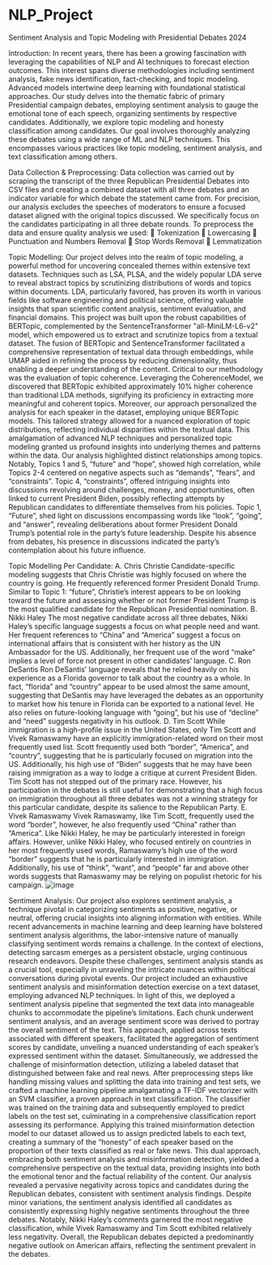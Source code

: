 # NLP_Project
Sentiment Analysis and Topic Modeling with Presidential Debates 2024

Introduction: In recent years, there has been a growing fascination with leveraging the capabilities of NLP and AI techniques to forecast election outcomes. This interest spans diverse methodologies including sentiment analysis, fake news identification, fact-checking, and topic modeling. Advanced models intertwine deep learning with foundational statistical approaches. Our study delves into the thematic fabric of primary Presidential campaign debates, employing sentiment analysis to gauge the emotional tone of each speech, organizing sentiments by respective candidates. Additionally, we explore topic modeling and honesty classification among candidates. Our goal involves thoroughly analyzing these debates using a wide range of ML and NLP techniques. This encompasses various practices like topic modeling, sentiment analysis, and text classification among others.

Data Collection & Preprocessing:
Data collection was carried out by scraping the transcript of the three Republican Presidential Debates into CSV files and creating a combined dataset with all three debates and an indicator variable for which debate the statement came from.
For precision, our analysis excludes the speeches of moderators to ensure a focused dataset aligned with the original topics discussed. We specifically focus on the candidates participating in all three debate rounds.
To preprocess the data and ensure quality analysis we used:
	Tokenization
	Lowercasing
	Punctuation and Numbers Removal
	Stop Words Removal
	Lemmatization

Topic Modelling:
Our project delves into the realm of topic modeling, a powerful method for uncovering concealed themes within extensive text datasets. Techniques such as LSA, PLSA, and the widely popular LDA serve to reveal abstract topics by scrutinizing distributions of words and topics within documents. LDA, particularly favored, has proven its worth in various fields like software engineering and political science, offering valuable insights that span scientific content analysis, sentiment evaluation, and financial domains.
This project was built upon the robust capabilities of BERTopic, complemented by the SentenceTransformer "all-MiniLM-L6-v2" model, which empowered us to extract and scrutinize topics from a textual dataset. The fusion of BERTopic and SentenceTransformer facilitated a comprehensive representation of textual data through embeddings, while UMAP aided in refining the process by reducing dimensionality, thus enabling a deeper understanding of the content.
Critical to our methodology was the evaluation of topic coherence. Leveraging the CoherenceModel, we discovered that BERTopic exhibited approximately 10% higher coherence than traditional LDA methods, signifying its proficiency in extracting more meaningful and coherent topics.
Moreover, our approach personalized the analysis for each speaker in the dataset, employing unique BERTopic models. This tailored strategy allowed for a nuanced exploration of topic distributions, reflecting individual disparities within the textual data. This amalgamation of advanced NLP techniques and personalized topic modeling granted us profound insights into underlying themes and patterns within the data.
Our analysis highlighted distinct relationships among topics. Notably, Topics 1 and 5, “future” and “hope”, showed high correlation, while Topics 2-4 centered on negative aspects such as “demands”, “fears”, and “constraints”. Topic 4, “constraints”, offered intriguing insights into discussions revolving around challenges, money, and opportunities, often linked to current President Biden, possibly reflecting attempts by Republican candidates to differentiate themselves from his policies.
Topic 1, “Future”, shed light on discussions encompassing words like “look”, “going”, and “answer”, revealing deliberations about former President Donald Trump’s potential role in the party’s future leadership. Despite his absence from debates, his presence in discussions indicated the party’s contemplation about his future influence.

Topic Modelling Per Candidate:
A.	Chris Christie
Candidate-specific modeling suggests that Chris Christie was highly focused on where the country is going. He frequently referenced former President Donald Trump. Similar to Topic 1: “future”, Christie’s interest appears to be on looking toward the future and assessing whether or not former President Trump is the most qualified candidate for the Republican Presidential nomination.
B.	Nikki Haley
The most negative candidate across all three debates, Nikki Haley’s specific language suggests a focus on what people need and want. Her frequent references to “China” and “America” suggest a focus on international affairs that is consistent with her history as the UN Ambassador for the US. Additionally, her frequent use of the word “make” implies a level of force not present in other candidates’ language.
C.	Ron DeSantis
Ron DeSantis’ language reveals that he relied heavily on his experience as a Florida governor to talk about the country as a whole. In fact, “florida” and “country” appear to be used almost the same amount, suggesting that DeSantis may have leveraged the debates as an opportunity to market how his tenure in Florida can be exported to a national level. He also relies on future-looking language with “going”, but his use of “decline” and “need” suggests negativity in his outlook.
D.	Tim Scott
While immigration is a high-profile issue in the United States, only Tim Scott and Vivek Ramaswamy have an explicitly immigration-related word on their most frequently used list. Scott frequently used both “border”, “America”, and “country”, suggesting that he is particularly focused on migration into the US. Additionally, his high use of “Biden” suggests that he may have been raising immigration as a way to lodge a critique at current President Biden. Tim Scott has not stepped out of the primary race. However, his participation in the debates is still useful for demonstrating that a high focus on immigration throughout all three debates was not a winning strategy for this particular candidate, despite its salience to the Republican Party.
E.	Vivek Ramaswamy
Vivek Ramaswamy, like Tim Scott, frequently used the word “border”, however, he also frequently used “China” rather than “America”. Like Nikki Haley, he may be particularly interested in foreign affairs. However, unlike Nikki Haley, who focused entirely on countries in her most frequently used words, Ramaswamy’s high use of the word “border” suggests that he is particularly interested in immigration. Additionally, his use of “think”, “want”, and “people” far and above other words suggests that Ramaswamy may be relying on populist rhetoric for his campaign.
![image](https://github.com/MaliNLPStudio/NLP_Project/assets/172141239/81f388c0-37d6-422d-9fa2-5ceebc5084f5)

Sentiment Analysis:
Our project also explores sentiment analysis, a technique pivotal in categorizing sentiments as positive, negative, or neutral, offering crucial insights into aligning information with entities. While recent advancements in machine learning and deep learning have bolstered sentiment analysis algorithms, the labor-intensive nature of manually classifying sentiment words remains a challenge.
In the context of elections, detecting sarcasm emerges as a persistent obstacle, urging continuous research endeavors. Despite these challenges, sentiment analysis stands as a crucial tool, especially in unraveling the intricate nuances within political conversations during pivotal events.
Our project included an exhaustive sentiment analysis and misinformation detection exercise on a text dataset, employing advanced NLP techniques. In light of this, we deployed a sentiment analysis pipeline that segmented the text data into manageable chunks to accommodate the pipeline’s limitations. Each chunk underwent sentiment analysis, and an average sentiment score was derived to portray the overall sentiment of the text. This approach, applied across texts associated with different speakers, facilitated the aggregation of sentiment scores by candidate, unveiling a nuanced understanding of each speaker’s expressed sentiment within the dataset.
Simultaneously, we addressed the challenge of misinformation detection, utilizing a labeled dataset that distinguished between fake and real news. After preprocessing steps like handling missing values and splitting the data into training and test sets, we crafted a machine learning pipeline amalgamating a TF-IDF vectorizer with an SVM classifier, a proven approach in text classification. The classifier was trained on the training data and subsequently employed to predict labels on the test set, culminating in a comprehensive classification report assessing its performance.
Applying this trained misinformation detection model to our dataset allowed us to assign predicted labels to each text, creating a summary of the “honesty” of each speaker based on the proportion of their texts classified as real or fake news. This dual approach, embracing both sentiment analysis and misinformation detection, yielded a comprehensive perspective on the textual data, providing insights into both the emotional tenor and the factual reliability of the content.
Our analysis revealed a pervasive negativity across topics and candidates during the Republican debates, consistent with sentiment analysis findings. Despite minor variations, the sentiment analysis identified all candidates as consistently expressing highly negative sentiments throughout the three debates. Notably, Nikki Haley’s comments garnered the most negative classification, while Vivek Ramaswamy and Tim Scott exhibited relatively less negativity. Overall, the Republican debates depicted a predominantly negative outlook on American affairs, reflecting the sentiment prevalent in the debates.


